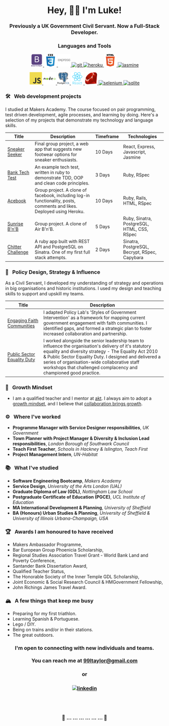 <h1 align="center">Hey, 👋🏽 I'm Luke!</h1>

<h3 align="center">Previously a UK Government Civil Servant. Now a Full-Stack Developer. </h3>


<h3 align="center">Languages and Tools</h3>
<p align="center"> <a href="https://getbootstrap.com" target="_blank"> <img src="https://raw.githubusercontent.com/devicons/devicon/master/icons/bootstrap/bootstrap-plain-wordmark.svg" alt="bootstrap" width="40" height="40"/> </a> <a href="https://www.w3schools.com/css/" target="_blank"> <img src="https://raw.githubusercontent.com/devicons/devicon/master/icons/css3/css3-original-wordmark.svg" alt="css3" width="40" height="40"/> </a> <a href="https://expressjs.com" target="_blank"> <img src="https://raw.githubusercontent.com/devicons/devicon/master/icons/express/express-original-wordmark.svg" alt="express" width="40" height="40"/> </a> <a href="https://git-scm.com/" target="_blank"> <img src="https://www.vectorlogo.zone/logos/git-scm/git-scm-icon.svg" alt="git" width="40" height="40"/> </a> <a href="https://heroku.com" target="_blank"> <img src="https://www.vectorlogo.zone/logos/heroku/heroku-icon.svg" alt="heroku" width="40" height="40"/> </a> <a href="https://www.w3.org/html/" target="_blank"> <img src="https://raw.githubusercontent.com/devicons/devicon/master/icons/html5/html5-original-wordmark.svg" alt="html5" width="40" height="40"/> </a> <a href="https://jasmine.github.io/" target="_blank"> <img src="https://www.vectorlogo.zone/logos/jasmine/jasmine-icon.svg" alt="jasmine" width="40" height="40"/> </a> </p>

<p align="center"> <a href="https://developer.mozilla.org/en-US/docs/Web/JavaScript" target="_blank"> <img src="https://raw.githubusercontent.com/devicons/devicon/master/icons/javascript/javascript-original.svg" alt="javascript" width="40" height="40"/> </a> <a href="https://nodejs.org" target="_blank"> <img src="https://raw.githubusercontent.com/devicons/devicon/master/icons/nodejs/nodejs-original-wordmark.svg" alt="nodejs" width="40" height="40"/> </a> <a href="https://www.postgresql.org" target="_blank"> <img src="https://raw.githubusercontent.com/devicons/devicon/master/icons/postgresql/postgresql-original-wordmark.svg" alt="postgresql" width="40" height="40"/> </a> <a href="https://reactjs.org/" target="_blank"> <img src="https://raw.githubusercontent.com/devicons/devicon/master/icons/react/react-original-wordmark.svg" alt="react" width="40" height="40"/> </a>  <a href="https://www.ruby-lang.org/en/" target="_blank"> <img src="https://raw.githubusercontent.com/devicons/devicon/master/icons/ruby/ruby-original.svg" alt="ruby" width="40" height="40"/> </a> <a href="https://www.selenium.dev" target="_blank"> <img src="https://raw.githubusercontent.com/detain/svg-logos/780f25886640cef088af994181646db2f6b1a3f8/svg/selenium-logo.svg" alt="selenium" width="40" height="40"/> </a> <a href="https://www.sqlite.org/" target="_blank"> <img src="https://www.vectorlogo.zone/logos/sqlite/sqlite-icon.svg" alt="sqlite" width="40" height="40"/> </a> </p>

### 🛠 &nbsp; Web development projects

I studied at Makers Academy. The course focused on pair programming, test driven development, agile processes, and learning by doing. Here's a selection of my projects that demonstrate my technology and language skills.

| Title    | Description |Timeframe| Technologies|
| -------- | --------|--------| -------- |
|[Sneaker Seeker][1]|Final group project, a web app that suggests new footwear options for sneaker enthusiasts.|10 Days|React, Express, Javascript, Jasmine|
|[Bank Tech Test][2]|An example tech test, written in ruby to demonstrate TDD, OOP and clean code principles.|3 Days|Ruby, RSpec|
| [Acebook][3]|Group project. A clone of facebook, including log-in functionality, posts, comments and likes. Deployed using Heroku.|10 Days|Ruby, Rails, HTML, RSpec|
| [Sunrise B'n'B][4]|Group project. A clone of Air B'n'B.|5 Days|Ruby, Sinatra, PostgreSQL, HTML, CSS, RSpec|
| [Chitter Challenge][5]| A ruby app built with REST API and PostgreSQL on Sinatra. One of my first full stack attempts.|2 Days| Sinatra, PostgreSQL, Becrypt, RSpec, Capybara|

[1]:https://github.com/InfobyAdrienne/Test-React-Express
[2]:https://github.com/99ltaylor/bank-tech-test
[3]:https://github.com/99ltaylor/acebook-all-css-no-style
[4]:https://github.com/Ifrahhssn/makersbnb-sunrise-collective
[5]:https://github.com/99ltaylor/chitter-challenge


### 🎨 &nbsp; Policy Design, Strategy & Influence

As a Civil Servant, I developed my understanding of strategy and operations in big organisations and historic institutions. I used my design and teaching skills to support and upskill my teams.

| Title    | Description |
| -------- | --------|
|[Engaging Faith Communities][6]|I adapted Policy Lab's 'Styles of Government Intervention' as a framework for mapping current government engagement with faith communities. I identified gaps, and formed a  strategic plan to foster increased collaboration and partnership.|
|[Public Sector Equality Duty][7]|I worked alongside the senior leadership team to influence the organisation's delivery of it's statutory equality and diversity strategy - The Equality Act 2010 & Public Sector Equality Duty. I designed and delivered a series of organisation-wide collaborative staff workshops that challenged complacency and championed good practice.|

[6]:https://99ltaylor.github.io/portfolio/#engaging_faith_communities
[7]:https://99ltaylor.github.io/portfolio/#public_sector_equality_duty

### 🧠 &nbsp; Growth Mindset

 * I am a qualified teacher and I mentor at [akt](https://www.akt.org.uk/). I always aim to adopt a [growth mindset](https://www.youtube.com/watch?v=hiiEeMN7vbQ&ab_channel=StanfordAlumni), and I believe that [collaboration brings growth](https://www.ted.com/talks/lorna_davis_a_guide_to_collaborative_leadership/transcript?language=en).

### ⚙️ &nbsp; Where I've worked

 * <strong>Programme Manager with Service Designer responsibilities</strong>, <em>UK Government</em>
 * <strong>Town Planner with Project Manager & Diversity & Inclusion Lead responsibilities</strong>, <em>London Borough of Southwark Council</em>
 * <strong>Teach First Teacher</strong>, <em>Schools in Hackney & Islington, Teach First</em>
 * <strong>Project Management Intern</strong>, <em>UN-Habitat</em>

### 📚 &nbsp; What I've studied

 * <strong>Software Engineering Bootcamp</strong>, <em>Makers Academy</em>
 * <strong>Service Design</strong>, <em>University of the Arts London (UAL)</em>
 * <strong>Graduate Diploma of Law (GDL)</strong>, <em>Nottingham Law School</em>
 * <strong>Postgraduate Certificate of Education (PGCE)</strong>, <em>UCL Institute of Education</em>
 * <strong>MA International Development & Planning</strong>, <em>University of Sheffield</em>
 * <strong>BA (Honours) Urban Studies & Planning</strong>, <em>University of Sheffield & University of Illinois Urbana-Champaign, USA</em>

### 🏆 &nbsp; Awards I am honoured to have received

 * Makers Ambassador Programme,
 * Bar European Group Phoenicia Scholarship,
 * Regional Studies Association Travel Grant - World Bank Land and Poverty Conference,
 * Santander Bank Dissertation Award,
 * Qualified Teacher Status,
 * The Honorable Society of the Inner Temple GDL Scholarship,
 * Joint Economic & Social Research Council & HMGovernment Fellowship,
 * John Richings James Travel Award.
 
### 🏔 &nbsp; A few things that keep me busy
* Preparing for my first triathlon.
* Learning Spanish & Portuguese.
* Lego / DIY.
* Being on trains and/or in their stations.
* The great outdoors.

<h3 align="center"> I'm open to connecting with new individuals and teams.<br><br>
You can reach me at <a href="mailto:99ltaylor@gmail.com">99ltaylor@gmail.com</a></h3><h3 align="center">or</h3>
<h3 align="center"><a href="https://www.linkedin.com/in/lukeojtaylor" target="blank"><img align="center" src="https://cdn.jsdelivr.net/npm/simple-icons@3.0.1/icons/linkedin.svg" alt="linkedin" height="30" width="40" /></a></h3>
<br><br>
<h3 align="center">                🐛     ...   ...   ...   ...   ...   ...   🦋  </h3>
